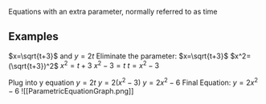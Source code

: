 Equations with an extra parameter, normally referred to as time

## Examples

$x=\sqrt{t+3}$ and $y=2t$
Eliminate the parameter:
$x=\sqrt{t+3}$
$x^2=(\sqrt{t+3})^2$
$x^2=t+3$
$x^2-3=t$
$t=x^2-3$

Plug into y equation
$y=2t$
$y=2(x^2-3)$
$y=2x^2-6$ 
Final Equation:
$y=2x^2-6$ 
![[ParametricEquationGraph.png]]